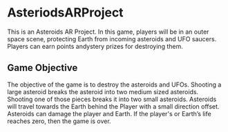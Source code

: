 # AsteriodsARProject
This is an Asteroids AR Project. In this game, players will be in an outer space scene, protecting Earth from incoming asteroids and UFO saucers. Players can earn points andystery prizes for destroying them.

## **Game Objective**
 The objective of the game is to destroy the asteroids and UFOs. Shooting a large asteroid breaks the asteroid into two medium sized asteroids. Shooting one of those pieces breaks it into two small asteroids. 
 Asteroids will travel towards the Earth behind the Player with a small direction offset. Asteroids can damage the player and Earth. If the player's or Earth’s life reaches zero, then the game is over.
